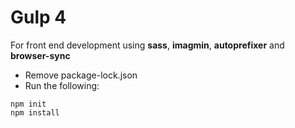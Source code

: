 # Gulp 4

For front end development using **sass**, **imagmin**, **autoprefixer** and **browser-sync**

- Remove package-lock.json
- Run the following:

```
npm init
npm install
```
